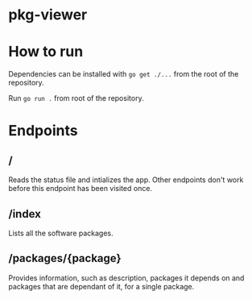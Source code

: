 # pkg-viewer

# How to run

Dependencies can be installed with ```go get ./...``` from the root of the repository.

Run ```go run .``` from root of the repository.

# Endpoints

## /

Reads the status file and intializes the app. Other endpoints don't work before this endpoint has been visited once.

## /index

Lists all the software packages.

## /packages/{package}

Provides information, such as description, packages it depends on and packages that are dependant of it, for a single package.
